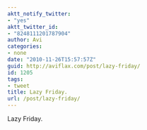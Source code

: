 ```yaml
---
aktt_notify_twitter:
- "yes"
aktt_twitter_id:
- "8248111201787904"
author: Avi
categories:
- none
date: "2010-11-26T15:57:57Z"
guid: http://aviflax.com/post/lazy-friday/
id: 1205
tags:
- tweet
title: Lazy Friday.
url: /post/lazy-friday/
---
```

Lazy Friday.